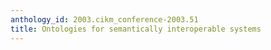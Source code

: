 ```yaml
---
anthology_id: 2003.cikm_conference-2003.51
title: Ontologies for semantically interoperable systems
---
```

